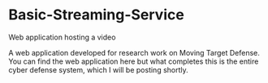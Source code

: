 # Basic-Streaming-Service
Web application hosting a video

A web application developed for research work on Moving Target Defense. You can find the web application here but what completes this is the entire cyber defense system, which I will be posting shortly.
